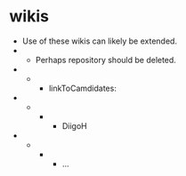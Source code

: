 # wikis
* Use of these wikis can likely be extended.
* * Perhaps repository should be deleted.
* * *  linkToCamdidates:
* * * * DiigoH
* * * * ...
